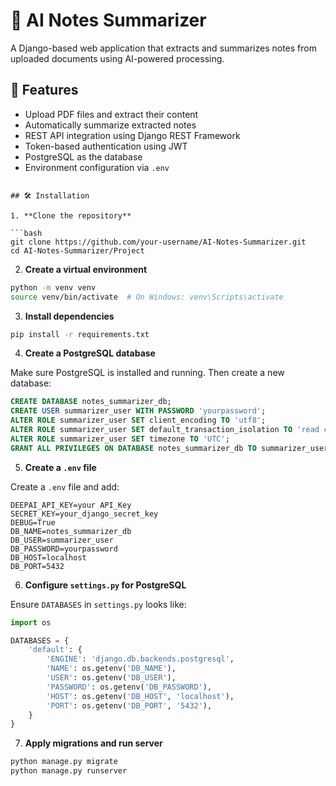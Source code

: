 # 🧠 AI Notes Summarizer

A Django-based web application that extracts and summarizes notes from uploaded documents using AI-powered processing.

## 🚀 Features

- Upload PDF files and extract their content
- Automatically summarize extracted notes
- REST API integration using Django REST Framework
- Token-based authentication using JWT
- PostgreSQL as the database
- Environment configuration via `.env`

```

## 🛠️ Installation

1. **Clone the repository**

```bash
git clone https://github.com/your-username/AI-Notes-Summarizer.git
cd AI-Notes-Summarizer/Project
```

2. **Create a virtual environment**

```bash
python -m venv venv
source venv/bin/activate  # On Windows: venv\Scripts\activate
```

3. **Install dependencies**

```bash
pip install -r requirements.txt
```

4. **Create a PostgreSQL database**

Make sure PostgreSQL is installed and running. Then create a new database:

```sql
CREATE DATABASE notes_summarizer_db;
CREATE USER summarizer_user WITH PASSWORD 'yourpassword';
ALTER ROLE summarizer_user SET client_encoding TO 'utf8';
ALTER ROLE summarizer_user SET default_transaction_isolation TO 'read committed';
ALTER ROLE summarizer_user SET timezone TO 'UTC';
GRANT ALL PRIVILEGES ON DATABASE notes_summarizer_db TO summarizer_user;
```

5. **Create a `.env` file**

Create a `.env` file and add:

```env
DEEPAI_API_KEY=your API_Key
SECRET_KEY=your_django_secret_key
DEBUG=True
DB_NAME=notes_summarizer_db
DB_USER=summarizer_user
DB_PASSWORD=yourpassword
DB_HOST=localhost
DB_PORT=5432
```

6. **Configure `settings.py` for PostgreSQL**

Ensure `DATABASES` in `settings.py` looks like:

```python
import os

DATABASES = {
    'default': {
        'ENGINE': 'django.db.backends.postgresql',
        'NAME': os.getenv('DB_NAME'),
        'USER': os.getenv('DB_USER'),
        'PASSWORD': os.getenv('DB_PASSWORD'),
        'HOST': os.getenv('DB_HOST', 'localhost'),
        'PORT': os.getenv('DB_PORT', '5432'),
    }
}
```

7. **Apply migrations and run server**

```bash
python manage.py migrate
python manage.py runserver
```
